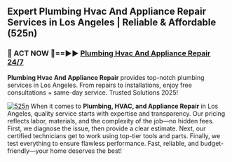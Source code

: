 ## Expert Plumbing Hvac And Appliance Repair Services in Los Angeles | Reliable & Affordable (525n)  

<h3>🚿 ACT NOW 🌟==►► <a href="https://tinyurl.com/2ne6vx2x" rel="nofollow">Plumbing Hvac And Appliance Repair 24/7</a></h3>

**Plumbing Hvac And Appliance Repair** provides top-notch plumbing services in Los Angeles. From repairs to installations, enjoy free consultations + same-day service. Trusted Solutions 2025!

[![525n](https://i.imgur.com/4PFF4AK.jpeg)](https://tinyurl.com/2ne6vx2x)
When it comes to **Plumbing, HVAC, and Appliance Repair** in Los Angeles, quality service starts with expertise and transparency. Our pricing reflects labor, materials, and the complexity of the job—no hidden fees. First, we diagnose the issue, then provide a clear estimate. Next, our certified technicians get to work using top-tier tools and parts. Finally, we test everything to ensure flawless performance. Fast, reliable, and budget-friendly—your home deserves the best!